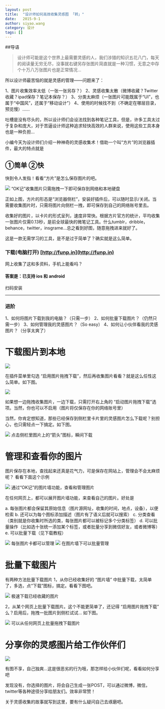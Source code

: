 ```yaml
---
layout: post
title:  "设计师如何高效收集灵感图 「转」"
date:   2015-9-1
author: siyao.wang
category: 设计
tags: []
---
```


##导语

<blockquote>设计师可能是这个世界上最需要灵感的人，我们涉猎的知识五花八门，每天的阅读量无穷无尽，没事就右键另存张图片简直就是一种习惯，无意之中存个十万八万张图片也是正常情况…</blockquote>




所以设计师最苦恼的就是灵感的管理——问题来了：


1、图片收集效率太低（一张一张另存？）
2、灵感收集太散（微博收藏？Twitter收藏？ipad保存？笔记本保存？）
3、分类太麻烦（一张图片可能既属于“UI”，也属于“中国风”，还属于“移动设计”）
4、使用的时候找不到（不确定在哪层目录，预览慢）……

吐槽是没有尽头的，所以设计师们会设法找到各种笔记工具，但是，许多工具太过于复杂和庞大，对于苦逼设计师这种追求轻快高效的人群来说，使用这些工具本身也是一种负担…

小编今天为设计师们介绍一种神奇的灵感收集术！借助一个叫“方片”的浏览器插件，最大的特点就是

## ①简单 ②快
快到令人发指！看看“方片”是怎么保存图片的吧。


<img src="http://upload-images.jianshu.io/upload_images/63362-c053ef23ddbdcf10.gif?imageView2/2/w/1240"/>
“OK记”收集图片只需拖拽一下即可保存到网络和本地硬盘

正如上图，方片的形态是“浏览器侧栏”，安装好插件后，可以随时显示/关闭。当需要收集图片时，只需将图片向侧栏一拽，即可保存到自己的网络账号里去。

收集好的图片，以卡片的形式呈列，速度非常快。根据方片官方的统计，平均收集一张图片仅需0.13秒，是前全球最快的微笔记工具。什么tumblr，dribble，behance，twitter，insgrame…总之看到好图，随意拖拽进来就好了。

这是一款无需学习的工具，是不是过于简单了？确实就是这么简单。


### 下载(电脑打开) [http://funp.in](http://funp.in)

网上收集了这和多资料，手机上能看吗？

#### 答案是：已支持 ios 和 android
扫码安装







-------------------

### 进阶
1、如何将图片下载到我的电脑？（只需一步）
2、如何批量下载图片？（仍然只需一步）
3、如何管理我的灵感图片？（So easy）
4、如何让小伙伴看我的灵感图片？（分享太爽了）

# 下载图片到本地

<img src="http://upload-images.jianshu.io/upload_images/63362-5e61e67c02431580.png?imageMogr2/auto-orient/strip%7CimageView2/2/w/1240"/>


在插件菜单里勾选 “启用图片拖拽下载”，然后再收集图片看看？就是这么任性这么简单。如下图。


<img src="http://upload-images.jianshu.io/upload_images/63362-0d98a5b2d6a654f8.gif?imageView2/2/w/1240"/>


如果想一边拖拽收集图片，一边下载，只需打开右上角的 “启动图片拖拽下载”选项。当然，你也可以不启用（图片将仅保存在你的网络账号里）

当然，你肯定想知道，那些已经保存到侧栏里卡片里的灵感图片怎么下载呢？别担心，也只需轻点一下搞定。如下图。



<img src="http://upload-images.jianshu.io/upload_images/63362-43d1d174c75522e3.gif?imageView2/2/w/1240"/>
点击侧栏里图片上的“箭头”图标，瞬间下载

#

# 管理和查看你的图片
图片保存在本地，查找起来还真是花气力，可是保存在网站上，管理会不会太麻烦呢？
看看下面这个示例


<img src="http://upload-images.jianshu.io/upload_images/63362-0c1446a8fae10448.gif?imageView2/2/w/1240"/>
通过“OK记”的图片墙功能，查看和管理图片

在任何网页上，都可以展开图片墙功能，来查看自己的图片。好处是

a. 每张图片都会保留其原始信息（图片源网址，收集的时间，地点，设备），以便检索
b. 还可以为每个图标添加描述（图片有了语义后就可以搜索）
c. 分类查看（类别就是你收集时所选的类，每张图片都可以被标记多个分类标签）
d. 可以批量操作（比如选十张统一添加某个标签，或者批量分享到微信好友，或者微博等）
e. 可以批量下载（见下载教程）


<img src="http://upload-images.jianshu.io/upload_images/63362-487926962307a965.gif?imageView2/2/w/1240"/>
每张图片卡都可以管理





<img src="http://upload-images.jianshu.io/upload_images/63362-72ab128ea2bd44fc.png?imageMogr2/auto-orient/strip%7CimageView2/2/w/1240"/>
在图片墙下可以批量管理

#

# 批量下载图片
有两种方法批量下载图片
1，从你已经收集好的 “图片墙” 中批量下载，太简单了，多选，点“下载”图标，搞定。看看下图吧。



<img src="http://upload-images.jianshu.io/upload_images/63362-3b1f0cf52e971398.gif?imageView2/2/w/1240"/>
极速下载已经收藏的图片

2，从某个网页上批量下载图片。这个不能更简单了，还记得 “启用图片拖拽下载” 么？启用后，拖拽一批图片到侧栏试试… 如下图。



<img src="http://upload-images.jianshu.io/upload_images/63362-365f5fd343673148.gif?imageView2/2/w/1240"/>
可以从任何网页上批量拖拽下载图片




# 分享你的灵感图片给工作伙伴们

<img src="http://upload-images.jianshu.io/upload_images/63362-b707b81e7a4bdb41.gif?imageView2/2/w/1240"/>


有图不享，自己独爽…这是很恶劣的行为哦，那怎样给小伙伴们呢，看看如何分享吧



发现没有，你选择的图片，将会自己生成一张POST，可以通过微博，微信，twitter等各种途径分享给朋友们。效率非常赞！

关于灵感收集的故事就写到这里，要有什么疑问自己去琢磨吧。